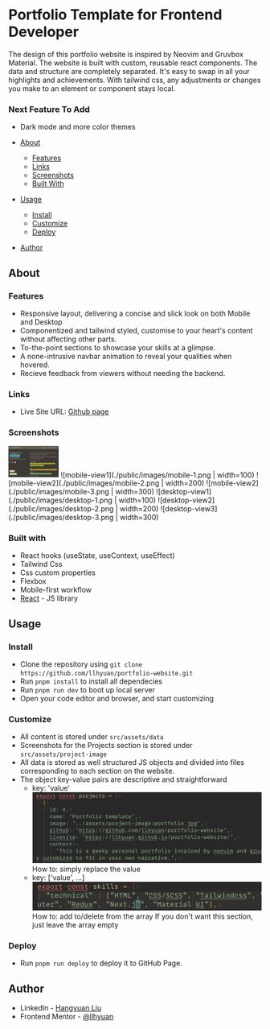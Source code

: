 # Portfolio Template for Frontend Developer

The design of this portfolio website is inspired by Neovim and Gruvbox Material. The website is built with custom, reusable react components. The data and structure are completely separated. It's easy to swap in all your highlights and achievements. With tailwind css, any adjustments or changes you make to an element or component stays local.

### Next Feature To Add

- Dark mode and more color themes

- [About](#about)
  - [Features](#features)
  - [Links](#links)
  - [Screenshots](#screenshots)
  - [Built With](#built-with)
- [Usage](#usage)
  - [Install](#install)
  - [Customize](#customize)
  - [Deploy](#deploy)
- [Author](#author)

## About

### Features

- Responsive layout, delivering a concise and slick look on both Mobile and Desktop
- Componentized and tailwind styled, customise to your heart's content without affecting other parts.
- To-the-point sections to showcase your skills at a glimpse.
- A none-intrusive navbar animation to reveal your qualities when hovered.
- Recieve feedback from viewers without needing the backend.

### Links

- Live Site URL: [Github page](https://llhyuan.github.io/portfolio-website/)

### Screenshots

<img src="./public/images/desktop-1.png" width="100">
![mobile-view1](./public/images/mobile-1.png | width=100)
![mobile-view2](./public/images/mobile-2.png | width=200)
![mobile-view2](./public/images/mobile-3.png | width=300)
![desktop-view1](./public/images/desktop-1.png | width=100)
![desktop-view2](./public/images/desktop-2.png | width=200)
![desktop-view3](./public/images/desktop-3.png | width=300)

### Built with

- React hooks (useState, useContext, useEffect)
- Tailwind Css
- Css custom properties
- Flexbox
- Mobile-first workflow
- [React](https://reactjs.org/) - JS library

## Usage

### Install

- Clone the repository using `git clone https://github.com/llhyuan/portfolio-website.git`
- Run `pnpm install` to install all dependecies
- Run `pnpm run dev` to boot up local server
- Open your code editor and browser, and start customizing

### Customize

- All content is stored under `src/assets/data`
- Screenshots for the Projects section is stored under `src/assets/project-image`
- All data is stored as well structured JS objects and divided into files corresponding to each section on the website.
- The object key-value pairs are descriptive and straightforward
  - key: 'value'
    ![example1](./public/images/example2.png)
    How to: simply replace the value
  - key: ['value', ...]
    ![example2](./public/images/example1.png)
    How to: add to/delete from the array
    If you don't want this section, just leave the array empty

### Deploy

- Run `pnpm run deploy` to deploy it to GitHub Page.

## Author

- LinkedIn - [Hangyuan Liu](www.linkedin.com/in/hangyuan-liu-a9282718b)
- Frontend Mentor - [@llhyuan](https://www.frontendmentor.io/profile/llhyuan)
